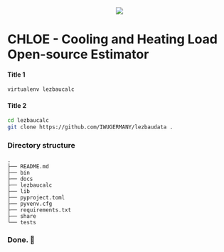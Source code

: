 <div align="center">
  <img src="https://github.com/user-attachments/assets/e1162cc9-0a1d-400f-b3a5-69342a511c9a">
</div>



# CHLOE - Cooling and Heating Load Open-source Estimator 

#### Title 1

```bash
virtualenv lezbaucalc
```

#### Title 2

```bash
cd lezbaucalc
git clone https://github.com/IWUGERMANY/lezbaudata .
```

### Directory structure

```
.
├── README.md
├── bin
├── docs
├── lezbaucalc
├── lib
├── pyproject.toml
├── pyvenv.cfg
├── requirements.txt
├── share
└── tests

```


### Done. 👏 
